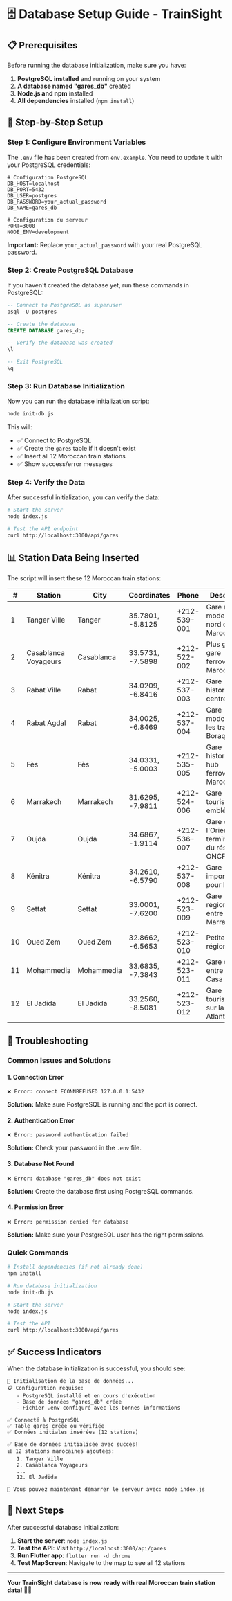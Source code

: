 # 🗄️ **Database Setup Guide - TrainSight**

## 📋 **Prerequisites**

Before running the database initialization, make sure you have:

1. **PostgreSQL installed** and running on your system
2. **A database named "gares_db"** created
3. **Node.js and npm** installed
4. **All dependencies** installed (`npm install`)

## 🚀 **Step-by-Step Setup**

### **Step 1: Configure Environment Variables**

The `.env` file has been created from `env.example`. You need to update it with your PostgreSQL credentials:

```env
# Configuration PostgreSQL
DB_HOST=localhost
DB_PORT=5432
DB_USER=postgres
DB_PASSWORD=your_actual_password
DB_NAME=gares_db

# Configuration du serveur
PORT=3000
NODE_ENV=development
```

**Important:** Replace `your_actual_password` with your real PostgreSQL password.

### **Step 2: Create PostgreSQL Database**

If you haven't created the database yet, run these commands in PostgreSQL:

```sql
-- Connect to PostgreSQL as superuser
psql -U postgres

-- Create the database
CREATE DATABASE gares_db;

-- Verify the database was created
\l

-- Exit PostgreSQL
\q
```

### **Step 3: Run Database Initialization**

Now you can run the database initialization script:

```bash
node init-db.js
```

This will:
- ✅ Connect to PostgreSQL
- ✅ Create the `gares` table if it doesn't exist
- ✅ Insert all 12 Moroccan train stations
- ✅ Show success/error messages

### **Step 4: Verify the Data**

After successful initialization, you can verify the data:

```bash
# Start the server
node index.js

# Test the API endpoint
curl http://localhost:3000/api/gares
```

## 📊 **Station Data Being Inserted**

The script will insert these 12 Moroccan train stations:

| # | Station | City | Coordinates | Phone | Description |
|---|---------|------|-------------|-------|-------------|
| 1 | Tanger Ville | Tanger | 35.7801, -5.8125 | +212-539-001 | Gare maritime moderne au nord du Maroc |
| 2 | Casablanca Voyageurs | Casablanca | 33.5731, -7.5898 | +212-522-002 | Plus grande gare ferroviaire du Maroc |
| 3 | Rabat Ville | Rabat | 34.0209, -6.8416 | +212-537-003 | Gare historique du centre-ville |
| 4 | Rabat Agdal | Rabat | 34.0025, -6.8469 | +212-537-004 | Gare moderne pour les trains Al Boraq (TGV) |
| 5 | Fès | Fès | 34.0331, -5.0003 | +212-535-005 | Gare historique et hub ferroviaire du Maroc |
| 6 | Marrakech | Marrakech | 31.6295, -7.9811 | +212-524-006 | Gare touristique et emblématique |
| 7 | Oujda | Oujda | 34.6867, -1.9114 | +212-536-007 | Gare de l'Oriental, terminus est du réseau ONCF |
| 8 | Kénitra | Kénitra | 34.2610, -6.5790 | +212-537-008 | Gare importante pour le TGV |
| 9 | Settat | Settat | 33.0001, -7.6200 | +212-523-009 | Gare régionale entre Casa et Marrakech |
| 10 | Oued Zem | Oued Zem | 32.8662, -6.5653 | +212-523-010 | Petite gare régionale |
| 11 | Mohammedia | Mohammedia | 33.6835, -7.3843 | +212-523-011 | Gare côtière entre Rabat et Casa |
| 12 | El Jadida | El Jadida | 33.2560, -8.5081 | +212-523-012 | Gare touristique sur la côte Atlantique |

## 🔧 **Troubleshooting**

### **Common Issues and Solutions**

#### **1. Connection Error**
```
❌ Error: connect ECONNREFUSED 127.0.0.1:5432
```
**Solution:** Make sure PostgreSQL is running and the port is correct.

#### **2. Authentication Error**
```
❌ Error: password authentication failed
```
**Solution:** Check your password in the `.env` file.

#### **3. Database Not Found**
```
❌ Error: database "gares_db" does not exist
```
**Solution:** Create the database first using PostgreSQL commands.

#### **4. Permission Error**
```
❌ Error: permission denied for database
```
**Solution:** Make sure your PostgreSQL user has the right permissions.

### **Quick Commands**

```bash
# Install dependencies (if not already done)
npm install

# Run database initialization
node init-db.js

# Start the server
node index.js

# Test the API
curl http://localhost:3000/api/gares
```

## ✅ **Success Indicators**

When the database initialization is successful, you should see:

```
🚀 Initialisation de la base de données...
📋 Configuration requise:
   - PostgreSQL installé et en cours d'exécution
   - Base de données "gares_db" créée
   - Fichier .env configuré avec les bonnes informations

✅ Connecté à PostgreSQL
✅ Table gares créée ou vérifiée
✅ Données initiales insérées (12 stations)

✅ Base de données initialisée avec succès!
📊 12 stations marocaines ajoutées:
   1. Tanger Ville
   2. Casablanca Voyageurs
   ...
   12. El Jadida

🚂 Vous pouvez maintenant démarrer le serveur avec: node index.js
```

## 🎯 **Next Steps**

After successful database initialization:

1. **Start the server**: `node index.js`
2. **Test the API**: Visit `http://localhost:3000/api/gares`
3. **Run Flutter app**: `flutter run -d chrome`
4. **Test MapScreen**: Navigate to the map to see all 12 stations

---

**Your TrainSight database is now ready with real Moroccan train station data! 🚂✨** 